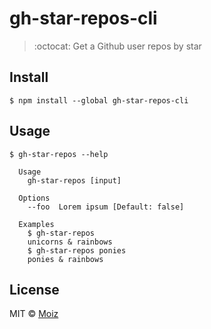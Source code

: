 # gh-star-repos-cli
> :octocat: Get a Github user repos by star

## Install

```
$ npm install --global gh-star-repos-cli
```

## Usage

```
$ gh-star-repos --help

  Usage
    gh-star-repos [input]

  Options
    --foo  Lorem ipsum [Default: false]

  Examples
    $ gh-star-repos
    unicorns & rainbows
    $ gh-star-repos ponies
    ponies & rainbows
```


## License

MIT © [Moiz](https://github.com/progrmoiz)
